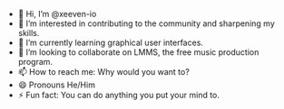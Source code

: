 - 👋 Hi, I’m @xeeven-io
- 👀 I’m interested in contributing to the community and sharpening my skills.
- 🌱 I’m currently learning graphical user interfaces.
- 💞️ I’m looking to collaborate on LMMS, the free music production program.
- 📫 How to reach me: Why would you want to?
- 😄 Pronouns He/Him
- ⚡ Fun fact: You can do anything you put your mind to.

<!---
xeeven-io/xeeven-io is a ✨ special ✨ repository because its `README.md` (this file) appears on your GitHub profile.
You can click the Preview link to take a look at your changes.
--->
